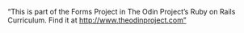 “This is part of the Forms Project in The Odin Project’s Ruby on Rails Curriculum. 
Find it at http://www.theodinproject.com”